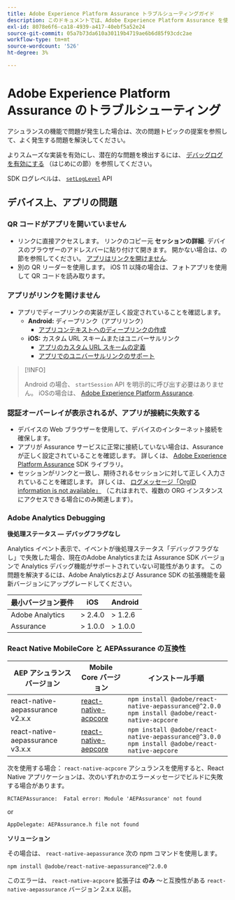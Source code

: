 ```yaml
---
title: Adobe Experience Platform Assurance トラブルシューティングガイド
description: このドキュメントでは、Adobe Experience Platform Assurance を使用する際の一般的な問題への解決策について説明します。
exl-id: 8078e6f6-ca18-4939-a417-40ebf5a52e24
source-git-commit: 05a7b73da610a30119b4719ae6b6d85f93cdc2ae
workflow-type: tm+mt
source-wordcount: '526'
ht-degree: 3%

---
```


# Adobe Experience Platform Assurance のトラブルシューティング

アシュランスの機能で問題が発生した場合は、次の問題トピックの提案を参照して、よく発生する問題を解決してください。

よりスムーズな実装を有効にし、潜在的な問題を検出するには、 [デバッグログを有効にする](https://developer.adobe.com/client-sdks/documentation/getting-started/enable-debug-logging/) （はじめにの節）を参照してください。

SDK ログレベルは、 [`setLogLevel`](https://developer.adobe.com/client-sdks/documentation/mobile-core/api-reference/#setloglevel) API

## デバイス上、アプリの問題

### QR コードがアプリを開いていません

* リンクに直接アクセスします。 リンクのコピー元 **セッションの詳細**. デバイスのブラウザーのアドレスバーに貼り付けて開きます。 開かない場合は、の節を参照してください。 [アプリはリンクを開けません](#app-does-not-open-link).
* 別の QR リーダーを使用します。 iOS 11 以降の場合は、フォトアプリを使用して QR コードを読み取ります。

### アプリがリンクを開けません

* アプリでディープリンクの実装が正しく設定されていることを確認します。
   * **Android:** ディープリンク（アプリリンク）
      * [アプリコンテキストへのディープリンクの作成](https://developer.android.com/training/app-links/deep-linking)
   * **iOS:** カスタム URL スキームまたはユニバーサルリンク
      * [アプリのカスタム URL スキームの定義](https://developer.apple.com/documentation/uikit/inter-process_communication/allowing_apps_and_websites_to_link_to_your_content/defining_a_custom_url_scheme_for_your_app)
      * [アプリでのユニバーサルリンクのサポート](https://developer.apple.com/documentation/uikit/inter-process_communication/allowing_apps_and_websites_to_link_to_your_content/supporting_universal_links_in_your_app)

>[!INFO]
>
>Android の場合、 `startSession` API を明示的に呼び出す必要はありません。 iOSの場合は、 [Adobe Experience Platform Assurance](https://developer.adobe.com/client-sdks/documentation/platform-assurance-sdk/#register-aepassurance-with-mobile-core).

### 認証オーバーレイが表示されるが、アプリが接続に失敗する

* デバイスの Web ブラウザーを使用して、デバイスのインターネット接続を確保します。
* アプリが Assurance サービスに正常に接続していない場合は、Assurance が正しく設定されていることを確認します。 詳しくは、 [Adobe Experience Platform Assurance](./tutorials/implement-assurance.md) SDK ライブラリ。
* セッションがリンクと一致し、期待されるセッションに対して正しく入力されていることを確認します。 詳しくは、 [ログメッセージ「OrgID information is not available」](https://developer.adobe.com/client-sdks/documentation/platform-assurance-sdk/common-issues/#orgid-information-is-not-available) （これはまれで、複数の ORG インスタンスにアクセスできる場合にのみ関連します）。

### Adobe Analytics Debugging

**後処理ステータス — デバッグフラグなし**

Analytics イベント表示で、イベントが後処理ステータス「デバッグフラグなし」で失敗した場合、現在のAdobe Analyticsまたは Assurance SDK バージョンで Analytics デバッグ機能がサポートされていない可能性があります。
この問題を解決するには、Adobe Analyticsおよび Assurance SDK の拡張機能を最新バージョンにアップグレードしてください。

| 最小バージョン要件 | iOS | Android |
| --------------------------- | --- | ------- |
| Adobe Analytics | > 2.4.0 | > 1.2.6 |
| Assurance | > 1.0.0 | > 1.0.0 |

### React Native MobileCore と AEPAssurance の互換性

| AEP アシュランスバージョン | Mobile Core バージョン | インストール手順 |
| --------------------- | ------------------- | ------------------- |
| react-native-aepassurance v2.x.x | [react-native-acpcore](https://www.npmjs.com/package/@adobe/react-native-acpcore) | `npm install @adobe/react-native-aepassurance@^2.0.0` <br/>`npm install @adobe/react-native-acpcore` |
| react-native-aepassurance v3.x.x | [react-native-aepcore](https://www.npmjs.com/package/@adobe/react-native-aepcore) | `npm install @adobe/react-native-aepassurance@^3.0.0` <br/>`npm install @adobe/react-native-aepcore` |

次を使用する場合： `react-native-acpcore` アシュランスを使用すると、React Native アプリケーションは、次のいずれかのエラーメッセージでビルドに失敗する場合があります。

```
RCTAEPAssurance:  Fatal error: Module 'AEPAssurance' not found
```

or

```
AppDelegate: AEPAssurance.h file not found
```

**ソリューション**

その場合は、 `react-native-aepassurance` 次の npm コマンドを使用します。

```shell
npm install @adobe/react-native-aepassurance@^2.0.0
```

このエラーは、 `react-native-acpcore` 拡張子は **のみ** ～と互換性がある `react-native-aepassurance` バージョン 2.x.x 以前。
